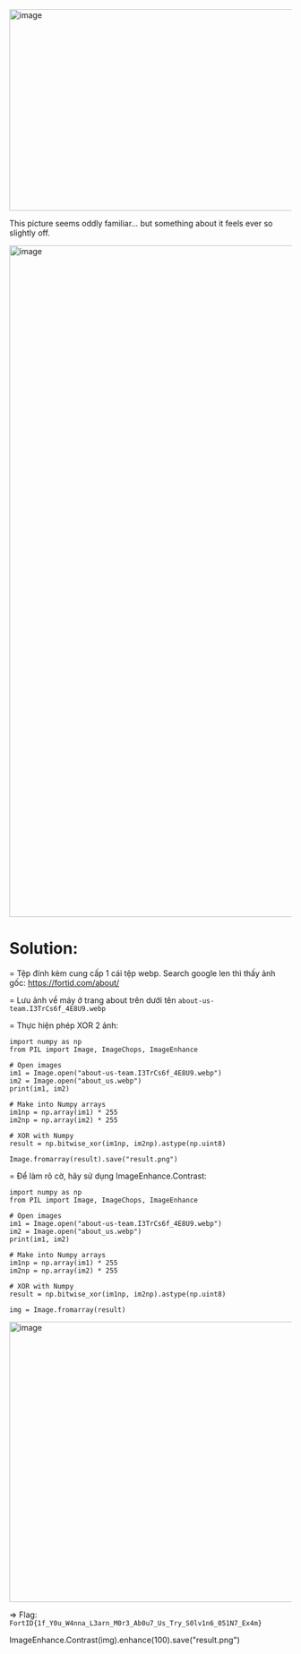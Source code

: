 <img width="640" height="360" alt="image" src="https://github.com/user-attachments/assets/a33217f7-04ce-4272-8a57-3c0362a4356d" />

This picture seems oddly familiar… but something about it feels ever so slightly off.

<img width="1920" height="1200" alt="image" src="https://github.com/user-attachments/assets/8de7a50d-c4d2-4461-8446-01d5552bd92f" />

# Solution:

= Tệp đính kèm cung cấp 1 cái tệp webp. Search google len thì thấy ảnh gốc:
https://fortid.com/about/

= Lưu ảnh về máy ở trang about trên dưới tên `about-us-team.I3TrCs6f_4E8U9.webp`

= Thực hiện phép XOR 2 ảnh:

```
import numpy as np
from PIL import Image, ImageChops, ImageEnhance

# Open images
im1 = Image.open("about-us-team.I3TrCs6f_4E8U9.webp")
im2 = Image.open("about_us.webp")
print(im1, im2)

# Make into Numpy arrays
im1np = np.array(im1) * 255
im2np = np.array(im2) * 255

# XOR with Numpy
result = np.bitwise_xor(im1np, im2np).astype(np.uint8)

Image.fromarray(result).save("result.png")
```

= Để làm rõ cờ, hãy sử dụng ImageEnhance.Contrast:

```
import numpy as np
from PIL import Image, ImageChops, ImageEnhance

# Open images
im1 = Image.open("about-us-team.I3TrCs6f_4E8U9.webp")
im2 = Image.open("about_us.webp")
print(im1, im2)

# Make into Numpy arrays
im1np = np.array(im1) * 255
im2np = np.array(im2) * 255

# XOR with Numpy
result = np.bitwise_xor(im1np, im2np).astype(np.uint8)

img = Image.fromarray(result)
```

<img width="900" height="501" alt="image" src="https://github.com/user-attachments/assets/a88f08c6-7560-4015-b285-50d0a70cdc74" />

=> Flag:
`
FortID{1f_Y0u_W4nna_L3arn_M0r3_Ab0u7_Us_Try_S0lv1n6_051N7_Ex4m}
`


ImageEnhance.Contrast(img).enhance(100).save("result.png")

